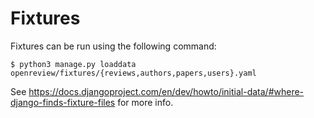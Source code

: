 # Fixtures

Fixtures can be run using the following command:

    $ python3 manage.py loaddata openreview/fixtures/{reviews,authors,papers,users}.yaml

See <https://docs.djangoproject.com/en/dev/howto/initial-data/#where-django-finds-fixture-files> for more info.
